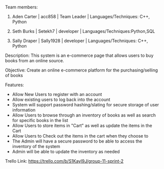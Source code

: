 Team members:

  1. Aden Carter | acc858 | Team Leader | Languages/Techniques: C++, Python
  
  2. Seth Burks | Setekh7 | developer | Languages/Techniques:Python,SQL
  
  3. Sally Draper | Sally1928 | developer | Languages/Techniques: C++, Python


Description: This system is an e-commerce page that allows users to buy books from an online source.

Objective: Create an online e-commerce platform for the purchasing/selling of books

Features:
 - Allow New Users to register with an account
 - Allow existing users to log back into the account
 - System will support password hashing/slating for secure storage of user information
 - Allow Users to browse through an inventory of books as well as search for specific books in the list
 - Allow Users to store items in "Cart" as well as update the items in the Cart
 - Allow Users to Check out the items in the cart when they choose to
 - The Admin will have a secure password to be able to access the inventory of the system
 - Admin will be able to update the inventory as needed
 
Trello Link: https://trello.com/b/S1Kayl9J/group-11-sprint-2
